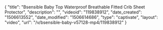{
    "title": "Bsensible Baby Top Waterproof Breathable Fitted Crib Sheet Protector",
    "description": "",
    "videoid": "119838912",
    "date_created": "1506613552",
    "date_modified": "1506614686",
    "type": "captivate",
    "layout": "video",
    "url": "\/v\/bsensible-baby-v57128-mp4\/119838912"
}